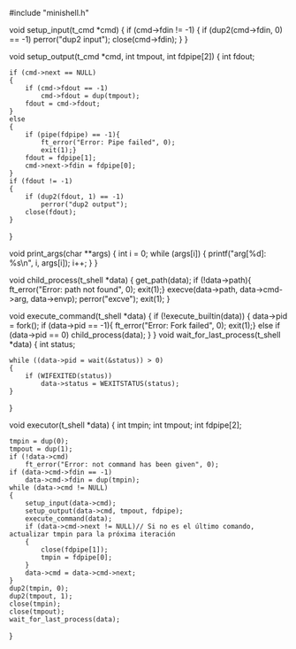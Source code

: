 #include "minishell.h"

void    setup_input(t_cmd *cmd)
{
    if (cmd->fdin != -1)
    {
        if (dup2(cmd->fdin, 0) == -1)
            perror("dup2 input");
        close(cmd->fdin);
    }
}

void    setup_output(t_cmd *cmd, int tmpout, int fdpipe[2])
{
    int fdout;

    if (cmd->next == NULL)
    {
        if (cmd->fdout == -1)
            cmd->fdout = dup(tmpout);
        fdout = cmd->fdout;
    }
    else
    {
        if (pipe(fdpipe) == -1){
            ft_error("Error: Pipe failed", 0);
            exit(1);}
        fdout = fdpipe[1];
        cmd->next->fdin = fdpipe[0];
    }
    if (fdout != -1)
    {
        if (dup2(fdout, 1) == -1)
            perror("dup2 output");
        close(fdout);
    }
}

void print_args(char **args)
{
    int i = 0;
    while (args[i])
    {
        printf("arg[%d]: %s\n", i, args[i]);
        i++;
    }
}

void    child_process(t_shell *data)
{
    get_path(data);
    if (!data->path){
        ft_error("Error: path not found", 0);
        exit(1);}
    execve(data->path, data->cmd->arg, data->envp);
    perror("excve");
    exit(1);
}

void    execute_command(t_shell *data)
{
    if (!execute_builtin(data)) 
    {
        data->pid = fork();
        if (data->pid == -1){
            ft_error("Error: Fork failed", 0);
            exit(1);}
        else if (data->pid == 0)
            child_process(data);
    }
}
void    wait_for_last_process(t_shell *data)
{
    int status; 

    while ((data->pid = wait(&status)) > 0)
    {
        if (WIFEXITED(status))
            data->status = WEXITSTATUS(status);
    }
}

void    executor(t_shell *data)
{
    int tmpin;
    int tmpout;
    int fdpipe[2];

    tmpin = dup(0);
    tmpout = dup(1);
    if (!data->cmd)
        ft_error("Error: not command has been given", 0);
    if (data->cmd->fdin == -1)
        data->cmd->fdin = dup(tmpin);
    while (data->cmd != NULL)
    {
        setup_input(data->cmd);
        setup_output(data->cmd, tmpout, fdpipe);
        execute_command(data);
        if (data->cmd->next != NULL)// Si no es el último comando, actualizar tmpin para la próxima iteración
        {
            close(fdpipe[1]);
            tmpin = fdpipe[0];
        }
        data->cmd = data->cmd->next;
    }
    dup2(tmpin, 0);
    dup2(tmpout, 1);
    close(tmpin);
    close(tmpout);
    wait_for_last_process(data);
}
